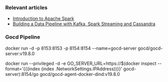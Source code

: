 ### Relevant articles

- [Introduction to Apache Spark](http://www.baeldung.com/apache-spark)
- [Building a Data Pipeline with Kafka, Spark Streaming and Cassandra](https://www.baeldung.com/kafka-spark-data-pipeline)


### Gocd Pipeline
docker run -d -p 8153:8153 -p 8154:8154 --name=gocd-server gocd/gocd-server:v19.8.0

docker run --privileged -d -e GO_SERVER_URL=https://$(docker inspect --format='{{(index (index .NetworkSettings.IPAddress))}}' gocd-server):8154/go gocd/gocd-agent-docker-dind:v19.8.0
